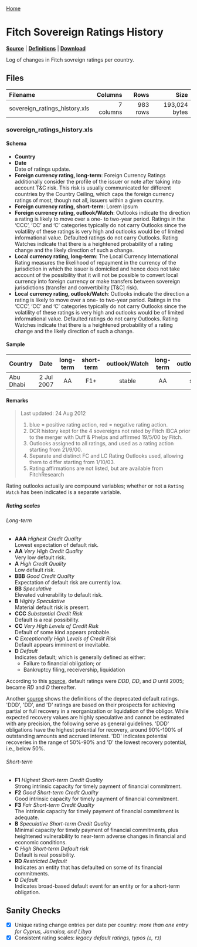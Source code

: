 [Home](../README.md)

# Fitch Sovereign Ratings History

[**Source**](https://quant.stackexchange.com/questions/739/are-public-historical-time-series-available-for-ratings-of-sovereign-debt) | [**Definitions**](https://www.fitchratings.com/site/definitions) |  [**Download**](https://www.fitchratings.com/web_content/ratings/sovereign_ratings_history.xls)

Log of changes in Fitch sovreign ratings per country.

## Files

| Filename | Columns | Rows | Size |
|:---------|--------:|-----:|-----:|
| sovereign_ratings_history.xls | 7 columns | 983 rows | 193,024 bytes |

### sovereign_ratings_history.xls

#### Schema

* __Country__
* __Date__<br/>
	Date of ratings update.
* __Foreign currency rating, long-term__: Foreign Currency Ratings additionally consider the profile of the issuer or note after taking into account T&C risk. This risk is usually communicated for different countries by the Country Ceiling, which caps the foreign currency ratings of most, though not all, issuers within a given country.
* __Foreign currency rating, short-term__: Lorem ipsum
* __Foreign currency rating, outlook/Watch__: Outlooks indicate the direction a rating is likely to move over a one- to two-year period.  Ratings in the ‘CCC’, ‘CC’ and ‘C’ categories typically do not carry Outlooks since the  volatility of these ratings is very high and outlooks would be of limited informational value. Defaulted ratings do not carry Outlooks. Rating Watches indicate that there is a heightened probability of a rating change and the likely direction of such a change.
* __Local currency rating, long-term__: The Local Currency International Rating measures the likelihood of repayment in the currency of the jurisdiction in which the issuer is domiciled and hence does not take account of the possibility that it will not be possible to convert local currency into foreign currency or make transfers between sovereign jurisdictions (transfer and convertibility [T&C] risk).
* __Local currency rating, outlook/Watch__: Outlooks indicate the direction a rating is likely to move over a one- to two-year period.  Ratings in the ‘CCC’, ‘CC’ and ‘C’ categories typically do not carry Outlooks since the  volatility of these ratings is very high and outlooks would be of limited informational value. Defaulted ratings do not carry Outlooks. Rating Watches indicate that there is a heightened probability of a rating change and the likely direction of such a change.

#### Sample

| Country | Date | long-term | short-term | outlook/Watch | long-term | outlook/Watch |
|:--|:-:|:-:|:-:|:-:|:-:|:-:|
| Abu Dhabi | 2 Jul 2007 | AA | F1+ | stable | AA | stable |

#### Remarks

> Last updated: 24 Aug 2012
>
> 1. blue = positive rating action, red = negative rating action.
> 1. DCR history kept for the 4 sovereigns not rated by Fitch IBCA prior to the merger with Duff & Phelps and affirmed 19/5/00 by Fitch.  
> 1. Outlooks assigned to all ratings, and used as a rating action starting from  21/9/00.
> 1. Separate and distinct FC and LC Rating Outlooks used, allowing them to differ starting from 1/10/03.
> 1. Rating affirmations are not listed, but are available from FitchResearch

Rating outlooks actually are compound variables; whether or not a `Rating Watch` has been indicated is a separate variable.

##### Rating scales

###### Long-term

- **AAA** *Highest Credit Quality*<br/>
   Lowest expectation of default risk.
- **AA** *Very High Credit Quality*<br/>
   Very low default risk.
- **A** *High Credit Quality*<br/>
   Low default risk.
- **BBB** *Good Credit Quality*<br/>
   Expectation of default risk are currently low.
- **BB** *Speculative*<br/>
   Elevated vulnerability to default risk.
- **B** *Highly Speculative*<br/>
   Material default risk is present.
- **CCC** *Substantial Credit Risk*<br/>
   Default is a real possibility.
- **CC** *Very High Levels of Credit Risk*<br/>
   Default of some kind appears probable.
- **C** *Exceptionally High Levels of Credit Risk*<br/>
   Default appears imminent or inevitable.
- **D** *Default*<br/>
   Indicates default; which is generally defined as either:
   * Failure to financial obligation; or
   * Bankruptcy filing, receivership, liquidation

According to this [source](https://books.google.com.ph/books?id=zJgdcaMNgwgC&pg=PA77&lpg=PA77&dq=fitch+ratings+dd&source=bl&ots=oyi5cAj3Eg&sig=cjX5XWcGyb_qur_YZL9reiyDb9U&hl=en&sa=X&ved=0ahUKEwiM7ZOt0O3YAhUBU7wKHe9rC_UQ6AEITzAI#v=onepage&q=fitch%20ratings%20dd&f=false), default ratings were *DDD*, *DD*, and *D* until 2005; became *RD* and *D* thereafter.

Another [source](http://www.ypf.com/english/investors/Paginas/Credit-Ratings.aspx) shows the definitions of the deprecated default ratings. 'DDD', 'DD', and 'D' ratings are based on their prospects for achieving partial or full recovery in a reorganization or liquidation of the obligor. While expected recovery values are highly speculative and cannot be estimated with any precision, the following serve as general guidelines. 'DDD' obligations have the highest potential for recovery, around 90%-100% of outstanding amounts and accrued interest. 'DD' indicates potential recoveries in the range of 50%-90% and 'D' the lowest recovery potential, i.e., below 50%.

###### Short-term

- **F1** *Highest Short-term Credit Quality*<br/>
   Strong intrinsic capacity for timely payment of financial commitment.
- **F2** *Good Short-term Credit Quality*<br/>
   Good intrinsic capacity for timely payment of financial commitment.
- **F3** *Fair Short-term Credit Quality*<br/>
   The intrinsic capacity for timely payment of financial commitment is adequate.
- **B** *Speculative Short-term Credit Quality*<br/>
   Minimal capacity for timely payment of financial commitments, plus heightened vulnerability to near-term adverse changes in financial and economic conditions.
- **C** *High Short-term Default risk*<br/>
   Default is real possibility.
- **RD** *Restricted Default*<br/>
   Indicates an entity that has defaulted on some of its financial commitments.
- **D** *Default*<br/>
   Indicates broad-based default event for an entity or for a short-term obligation.

## Sanity Checks

- [x] Unique rating change entries per date per country: *more than one entry for Cyprus, Jamaica, and Libya*
- [x] Consistent rating scales: *legacy default ratings, typos (`i`, `f3`)*
